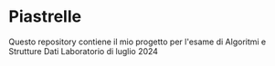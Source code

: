 # Piastrelle

Questo repository contiene il mio progetto per l'esame di Algoritmi e Strutture Dati Laboratorio di luglio 2024
